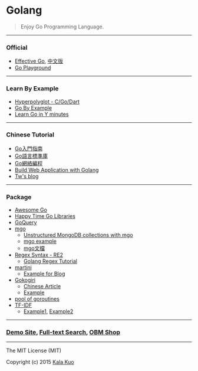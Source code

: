 # Golang 

> Enjoy Go Programming Language.

---

<a name="official"></a>
### Official 
- [Effective Go](http://www.hellogcc.org/effective_go.html), [中文版](http://www.chingli.com/coding/effective-go/)
- [Go Playground](https://play.golang.org/p/tnWMjr16Mm)

---

<a name="learn-by-example"></a>
### Learn By Example
- [Hyperpolyglot - C/Go/Dart](http://hyperpolyglot.org/c)
- [Go By Example](https://gobyexample.com/)
- [Learn Go in Y minutes](http://learnxinyminutes.com/docs/go/)

---

<a name="chinese-tutorial"></a>
### Chinese Tutorial
- [Go入門指南](https://github.com/Unknwon/the-way-to-go_ZH_CN)
- [Go語言標準庫](https://github.com/polaris1119/The-Golang-Standard-Library-by-Example)
- [Go網絡編程](http://jan.newmarch.name/go/zh/)
- [Build Web Application with Golang](https://github.com/astaxie/build-web-application-with-golang/blob/master/zh/SUMMARY.md)
- [Tw's blog](http://totorow.herokuapp.com/tags/go)

---

### Package 
- [Awesome Go](https://github.com/avelino/awesome-go)
- [Happy Time Go Libraries](https://gist.github.com/squarism/914b26e316a2cb204188)
- [GoQuery](https://github.com/PuerkitoBio/goquery)
- [mgo](https://labix.org/mgo)
  + [Unstructured MongoDB collections with mgo](http://stackoverflow.com/questions/18340031/unstructured-mongodb-collections-with-mgo)
  + [mgo example](https://gist.github.com/border/3489566)
  + [mgo文檔](http://jimmykuu.sinaapp.com/static/books/mgo_guide/index.html#document-index)
- [Regex Syntax - RE2](https://github.com/google/re2/wiki/Syntax)
  + [Golang Regex Tutorial](https://github.com/StefanSchroeder/Golang-Regex-Tutorial)
- [martini](https://github.com/go-martini/martini/blob/master/translations/README_zh_tw.md)
  + [Example for Blog](https://github.com/RabbeN/martini_blog/blob/master/server.go)
- [Gokogiri](https://godoc.org/github.com/moovweb/gokogiri)
  + [Chinese Article](http://wppurking.github.io/2013/08/30/gokogiri-de-shi-yong-xiao-shi.html)
  + [Example](https://gist.github.com/technoweenie/5078118)
- [pool of goroutines](http://stackoverflow.com/questions/18405023/how-would-you-define-a-pool-of-goroutines-to-be-executed-at-once-in-golang)
- [TF-IDF](https://www.wikiwand.com/zh-tw/TF-IDF)
  + [Example1](https://github.com/gansidui/gose/blob/master/indexing/calculate-tf-idf/calculate_tf_idf_main.go), [Example2](https://github.com/ZachOrr/clustering-golang/blob/master/clustering.go)

---

### [Demo Site](http://kalakuo.info/go/book/), [Full-text Search](http://kalakuo.info/go/search-book/), [OBM Shop](http://obmshop.com/lines)

---

The MIT License (MIT)

Copyright (c) 2015 [Kala Kuo](http://kalakuo.info/)
